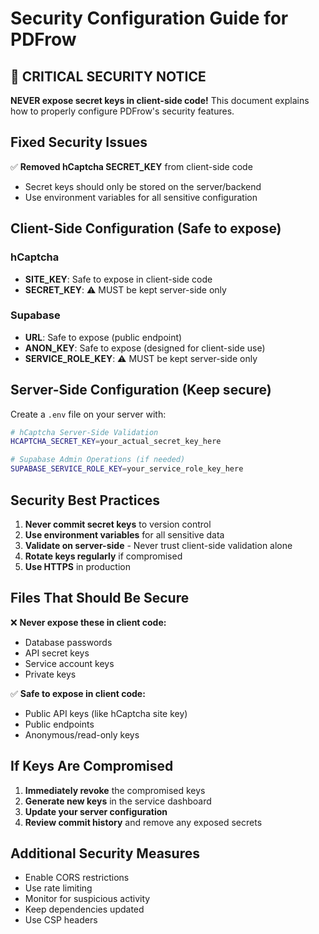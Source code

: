 # Security Configuration Guide for PDFrow

## 🚨 CRITICAL SECURITY NOTICE

**NEVER expose secret keys in client-side code!** This document explains how to properly configure PDFrow's security features.

## Fixed Security Issues

✅ **Removed hCaptcha SECRET_KEY** from client-side code
- Secret keys should only be stored on the server/backend
- Use environment variables for all sensitive configuration

## Client-Side Configuration (Safe to expose)

### hCaptcha
- **SITE_KEY**: Safe to expose in client-side code
- **SECRET_KEY**: ⚠️ MUST be kept server-side only

### Supabase
- **URL**: Safe to expose (public endpoint)
- **ANON_KEY**: Safe to expose (designed for client-side use)  
- **SERVICE_ROLE_KEY**: ⚠️ MUST be kept server-side only

## Server-Side Configuration (Keep secure)

Create a `.env` file on your server with:

```bash
# hCaptcha Server-Side Validation
HCAPTCHA_SECRET_KEY=your_actual_secret_key_here

# Supabase Admin Operations (if needed)
SUPABASE_SERVICE_ROLE_KEY=your_service_role_key_here
```

## Security Best Practices

1. **Never commit secret keys** to version control
2. **Use environment variables** for all sensitive data
3. **Validate on server-side** - Never trust client-side validation alone
4. **Rotate keys regularly** if compromised
5. **Use HTTPS** in production

## Files That Should Be Secure

❌ **Never expose these in client code:**
- Database passwords
- API secret keys
- Service account keys
- Private keys

✅ **Safe to expose in client code:**
- Public API keys (like hCaptcha site key)
- Public endpoints
- Anonymous/read-only keys

## If Keys Are Compromised

1. **Immediately revoke** the compromised keys
2. **Generate new keys** in the service dashboard
3. **Update your server configuration**
4. **Review commit history** and remove any exposed secrets

## Additional Security Measures

- Enable CORS restrictions
- Use rate limiting
- Monitor for suspicious activity
- Keep dependencies updated
- Use CSP headers